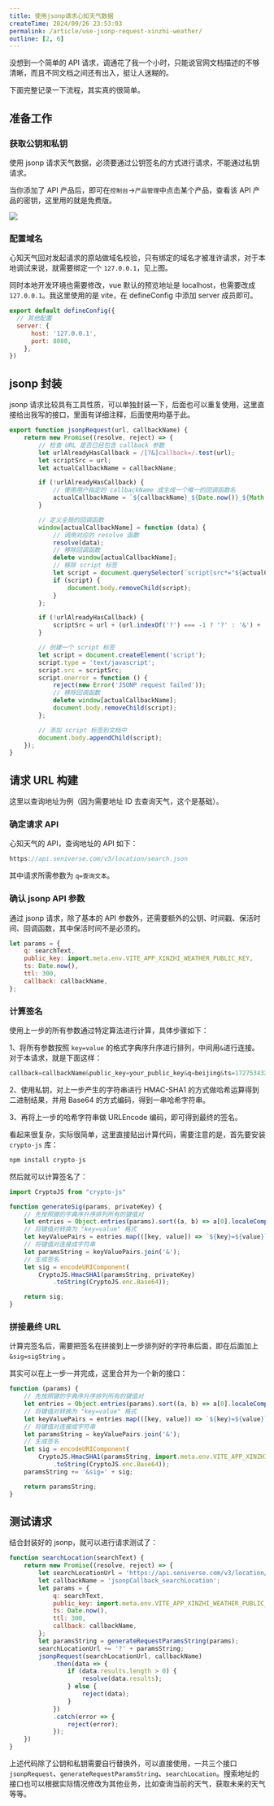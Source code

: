 ```yaml
---
title: 使用jsonp请求心知天气数据
createTime: 2024/09/26 23:53:03
permalink: /article/use-jsonp-request-xinzhi-weather/
outline: [2, 6]
---
```

没想到一个简单的 API 请求，调通花了我一个小时，只能说官网文档描述的不够清晰，而且不同文档之间还有出入，挺让人迷糊的。

下面完整记录一下流程，其实真的很简单。

## 准备工作
### 获取公钥和私钥
使用 jsonp 请求天气数据，必须要通过公钥签名的方式进行请求，不能通过私钥请求。

当你添加了 API 产品后，即可在`控制台`->`产品管理`中点击某个产品，查看该 API 产品的密钥，这里用的就是免费版。

![](../.vuepress/public/images/0ec1ac493140fcb94fcb64e9a80a7ea4.png)

### 配置域名
心知天气回对发起请求的原站做域名校验，只有绑定的域名才被准许请求，对于本地调试来说，就需要绑定一个 `127.0.0.1`，见上图。

同时本地开发环境也需要修改，vue 默认的预览地址是 localhost，也需要改成 `127.0.0.1`。我这里使用的是 vite，在 defineConfig 中添加 server 成员即可。

```javascript
export default defineConfig({
  // 其他配置
  server: {
      host: '127.0.0.1',
      port: 8080,
    },
})
```

## jsonp 封装
jsonp 请求比较具有工具性质，可以单独封装一下，后面也可以重复使用，这里直接给出我写的接口，里面有详细注释，后面使用均基于此。

```javascript
export function jsonpRequest(url, callbackName) {
    return new Promise((resolve, reject) => {
        // 检查 URL 是否已经包含 callback 参数
        let urlAlreadyHasCallback = /[?&]callback=/.test(url);
        let scriptSrc = url;
        let actualCallbackName = callbackName;

        if (!urlAlreadyHasCallback) {            
            // 使用用户指定的 callbackName 或生成一个唯一的回调函数名
            actualCallbackName = `${callbackName}_${Date.now()}_${Math.random().toString(16).slice(2)}`;
        }

        // 定义全局的回调函数
        window[actualCallbackName] = function (data) {
            // 调用对应的 resolve 函数
            resolve(data);
            // 移除回调函数
            delete window[actualCallbackName];
            // 移除 script 标签
            let script = document.querySelector(`script[src*="${actualCallbackName}"]`);
            if (script) {
                document.body.removeChild(script);
            }
        };

        if (!urlAlreadyHasCallback) {
            scriptSrc = url + (url.indexOf('?') === -1 ? '?' : '&') + 'callback=' + actualCallbackName;
        }

        // 创建一个 script 标签
        let script = document.createElement('script');
        script.type = 'text/javascript';
        script.src = scriptSrc;
        script.onerror = function () {
            reject(new Error('JSONP request failed'));
            // 移除回调函数
            delete window[actualCallbackName];
            document.body.removeChild(script);
        };

        // 添加 script 标签到文档中
        document.body.appendChild(script);
    });
}
```

## 请求 URL 构建
这里以查询地址为例（因为需要地址 ID 去查询天气，这个是基础）。

### 确定请求 API
心知天气的 API，查询地址的 API 如下：

```javascript
https://api.seniverse.com/v3/location/search.json
```

其中请求所需参数为 `q=查询文本`。

### 确认 jsonp API 参数
通过 jsonp 请求，除了基本的 API 参数外，还需要额外的公钥、时间戳、保活时间、回调函数，其中保活时间不是必须的。

```javascript
let params = {
    q: searchText,
    public_key: import.meta.env.VITE_APP_XINZHI_WEATHER_PUBLIC_KEY,
    ts: Date.now(),
    ttl: 300,
    callback: callbackName,
};
```

### 计算签名
使用上一步的所有参数通过特定算法进行计算，具体步骤如下：

1、将所有参数按照 `key=value` 的格式字典序升序进行排列，中间用`&`进行连接。对于本请求，就是下面这样：

```javascript
callback=callbackName&public_key=your_public_key&q=beijing&ts=1727534325845&ttl=300
```

2、使用私钥，对上一步产生的字符串进行 HMAC-SHA1 的方式做哈希运算得到二进制结果，并用 Base64 的方式编码，得到一串哈希字符串。

3、再将上一步的哈希字符串做 URLEncode 编码，即可得到最终的签名。

看起来很复杂，实际很简单，这里直接贴出计算代码，需要注意的是，首先要安装 `crypto-js` 库：

```javascript
npm install crypto-js
```

然后就可以计算签名了：

```javascript
import CryptoJS from "crypto-js"

function generateSig(params, privateKey) {
    // 先按照键的字典序升序排列所有的键值对
    let entries = Object.entries(params).sort((a, b) => a[0].localeCompare(b[0]));
    // 将键值对转换为 "key=value" 格式
    let keyValuePairs = entries.map(([key, value]) => `${key}=${value}`);
    // 将键值对连接成字符串
    let paramsString = keyValuePairs.join('&');
    // 生成签名
    let sig = encodeURIComponent(
        CryptoJS.HmacSHA1(paramsString, privateKey)
            .toString(CryptoJS.enc.Base64));

    return sig;
}
```

### 拼接最终 URL
计算完签名后，需要把签名在拼接到上一步排列好的字符串后面，即在后面加上 `&sig=sigString` 。

其实可以在上一步一并完成，这里合并为一个新的接口：

```javascript
function (params) {
    // 先按照键的字典序升序排列所有的键值对
    let entries = Object.entries(params).sort((a, b) => a[0].localeCompare(b[0]));
    // 将键值对转换为 "key=value" 格式
    let keyValuePairs = entries.map(([key, value]) => `${key}=${value}`);
    // 将键值对连接成字符串
    let paramsString = keyValuePairs.join('&');
    // 生成签名
    let sig = encodeURIComponent(
        CryptoJS.HmacSHA1(paramsString, import.meta.env.VITE_APP_XINZHI_WEATHER_PRIVATE_KEY)
            .toString(CryptoJS.enc.Base64));
    paramsString += '&sig=' + sig;

    return paramsString;
}
```

## 测试请求
结合封装好的 jsonp，就可以进行请求测试了：

```javascript
function searchLocation(searchText) {
    return new Promise((resolve, reject) => {
        let searchLocationUrl = 'https://api.seniverse.com/v3/location/search.json';
        let callbackName = 'jsonpCallback_searchLocation';
        let params = {
            q: searchText,
            public_key: import.meta.env.VITE_APP_XINZHI_WEATHER_PUBLIC_KEY,
            ts: Date.now(),
            ttl: 300,
            callback: callbackName,
        };
        let paramsString = generateRequestParamsString(params);
        searchLocationUrl += '?' + paramsString;
        jsonpRequest(searchLocationUrl, callbackName)
            .then(data => {
                if (data.results.length > 0) {
                    resolve(data.results);
                } else {
                    reject(data);
                }
            })
            .catch(error => {
                reject(error);
            });
    })
}
```

上述代码除了公钥和私钥需要自行替换外，可以直接使用，一共三个接口 `jsonpRequest`、`generateRequestParamsString`、`searchLocation`。搜索地址的接口也可以根据实际情况修改为其他业务，比如查询当前的天气，获取未来的天气等等。

